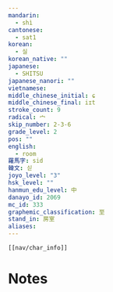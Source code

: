 ```yaml
---
mandarin:
  - shì
cantonese:
  - sat1
korean:
  - 실
korean_native: ""
japanese:
  - SHITSU
japanese_nanori: ""
vietnamese:
middle_chinese_initial: ɕ
middle_chinese_final: iɪt
stroke_count: 9
radical: 宀
skip_number: 2-3-6
grade_level: 2
pos: ""
english:
  - room
羅馬字: sid
韓文: 싣
joyo_level: "3"
hsk_level: ""
hanmun_edu_level: 中
danayo_id: 2069
mc_id: 333
graphemic_classification: 至
stand_in: 房室
aliases:
---
```

```meta-bind-embed
[[nav/char_info]]
```

# Notes
